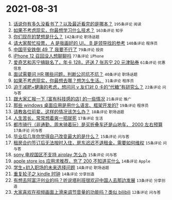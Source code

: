 # 2021-08-31

1. [话说你有多久没看书了？以及最近看完的是哪本？](https://www.v2ex.com/t/798973) `195条评论` `阅读`
1. [如果不考虑现实，你最想学习什么技术？](https://www.v2ex.com/t/799024) `163条评论` `知乎`
1. [你们现在的梦想是什么？](https://www.v2ex.com/t/798978) `142条评论` `职场话题`
1. [请大家帮忙投票， A 是我画好的 UI， B 是领导找的参考](https://www.v2ex.com/t/799039) `140条评论` `程序员`
1. [中国平安跌倒 49 了 我要不行了](https://www.v2ex.com/t/798999) `79条评论` `投资`
1. [iPhone 12 召回没人想聊聊吗](https://www.v2ex.com/t/798974) `77条评论` `iPhone`
1. [爱奇艺和苏宁搞联名了，年卡 128，还送 7 张苏宁 20 元津贴券](https://www.v2ex.com/t/798965) `61条评论` `优惠信息`
1. [面试需要问 HR 哪些问题，判断公司坑不坑？](https://www.v2ex.com/t/798968) `40条评论` `职场话题`
1. [如果不考虑现实，你最想去哪？想怎么生活。](https://www.v2ex.com/t/799067) `31条评论` `程序员`
1. [迫于减肥+健康的考虑，想问问 v 友们对 0 卡的“代糖”有研究么？](https://www.v2ex.com/t/799006) `22条评论` `问与答`
1. [跟大家汇报一下 [富有科技感的店] 的一些情况](https://www.v2ex.com/t/798971) `21条评论` `推广`
1. [那些 windows 桌面应用是用什么语言、框架开发的?](https://www.v2ex.com/t/799049) `19条评论` `程序员`
1. [请教各位前辈，这样的情况该怎么办？](https://www.v2ex.com/t/798963) `18条评论` `职场话题`
1. [人生苦长，常常想着爽一把就死](https://www.v2ex.com/t/799089) `17条评论` `生活`
1. [都市骑行（非通勤，周末骑着玩）是买折叠车还是山地车， 2000 左右预算](https://www.v2ex.com/t/799043) `17条评论` `问与答`
1. [毕业后几年你觉得自己改变最大的是什么？](https://www.v2ex.com/t/799076) `15条评论` `问与答`
1. [租房合约签订后无法按时入住，房东迟迟不退租金，需要如何维权](https://www.v2ex.com/t/799028) `15条评论` `问与答`
1. [sony 电视国区不支持 airplay 怎么办](https://www.v2ex.com/t/799016) `15条评论` `问与答`
1. [apple store ios 应用求推荐，充了 200 不知道买什么](https://www.v2ex.com/t/799086) `14条评论` `Apple`
1. [学生+初入职场的未来选择问题](https://www.v2ex.com/t/799021) `14条评论` `职场话题`
1. [重复轮子之 kindle 时钟](https://www.v2ex.com/t/798991) `14条评论` `分享创造`
1. [有想去阿富汗创业的吗？听说塔利班很欢迎中国人去那边发展](https://www.v2ex.com/t/799081) `13条评论` `分享创造`
1. [大家喜欢在视频画面上滑来调节音量的功能吗？类似 bilibili](https://www.v2ex.com/t/799074) `12条评论` `问与答`
